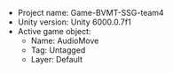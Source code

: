 <!-- UNITY CODE ASSIST INSTRUCTIONS START -->
- Project name: Game-BVMT-SSG-team4
- Unity version: Unity 6000.0.7f1
- Active game object:
  - Name: AudioMove
  - Tag: Untagged
  - Layer: Default
<!-- UNITY CODE ASSIST INSTRUCTIONS END -->